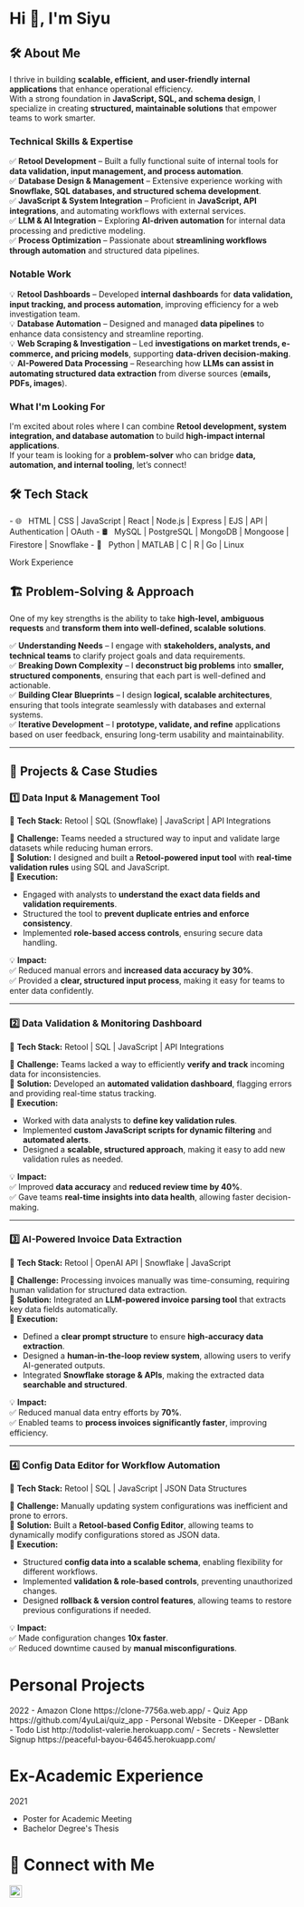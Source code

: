 # Hi 👋, I'm Siyu

## 🛠 About Me  

I thrive in building **scalable, efficient, and user-friendly internal applications** that enhance operational efficiency.  
With a strong foundation in **JavaScript, SQL, and schema design**, I specialize in creating **structured, maintainable solutions** that empower teams to work smarter.  

### **Technical Skills & Expertise**  
✅ **Retool Development** – Built a fully functional suite of internal tools for **data validation, input management, and process automation**.  
✅ **Database Design & Management** – Extensive experience working with **Snowflake, SQL databases, and structured schema development**.  
✅ **JavaScript & System Integration** – Proficient in **JavaScript, API integrations**, and automating workflows with external services.  
✅ **LLM & AI Integration** – Exploring **AI-driven automation** for internal data processing and predictive modeling.  
✅ **Process Optimization** – Passionate about **streamlining workflows through automation** and structured data pipelines.  

### **Notable Work**  
💡 **Retool Dashboards** – Developed **internal dashboards** for **data validation, input tracking, and process automation**, improving efficiency for a web investigation team.  
💡 **Database Automation** – Designed and managed **data pipelines** to enhance data consistency and streamline reporting.  
💡 **Web Scraping & Investigation** – Led **investigations on market trends, e-commerce, and pricing models**, supporting **data-driven decision-making**.  
💡 **AI-Powered Data Processing** – Researching how **LLMs can assist in automating structured data extraction** from diverse sources (**emails, PDFs, images**).  

### **What I'm Looking For**  
I'm excited about roles where I can combine **Retool development, system integration, and database automation** to build **high-impact internal applications**.  
If your team is looking for a **problem-solver** who can bridge **data, automation, and internal tooling**, let’s connect! 
<!--
- ✍️ &nbsp; Pursuing Full stack development and artist /painter as hobbies/side hustles.-->

<h2>🛠 Tech Stack</h2>
- 🌐 &nbsp; HTML | CSS | JavaScript | React | Node.js | Express | EJS | API | Authentication | OAuth 
- 🛢 &nbsp; MySQL | PostgreSQL | MongoDB | Mongoose | Firestore | Snowflake
- 🔧 &nbsp; Python | MATLAB | C | R | Go | Linux

<!-- - 🖥 &nbsp; -->

Work Experience
## 🏗 **Problem-Solving & Approach**  

One of my key strengths is the ability to take **high-level, ambiguous requests** and **transform them into well-defined, scalable solutions**.  

✅ **Understanding Needs** – I engage with **stakeholders, analysts, and technical teams** to clarify project goals and data requirements.  
✅ **Breaking Down Complexity** – I **deconstruct big problems** into **smaller, structured components**, ensuring that each part is well-defined and actionable.  
✅ **Building Clear Blueprints** – I design **logical, scalable architectures**, ensuring that tools integrate seamlessly with databases and external systems.  
✅ **Iterative Development** – I **prototype, validate, and refine** applications based on user feedback, ensuring long-term usability and maintainability.  

---

## 🔧 **Projects & Case Studies**  

### **1️⃣ Data Input & Management Tool**  
📌 **Tech Stack:** Retool | SQL (Snowflake) | JavaScript | API Integrations  

🔹 **Challenge:** Teams needed a structured way to input and validate large datasets while reducing human errors.  
🔹 **Solution:** I designed and built a **Retool-powered input tool** with **real-time validation rules** using SQL and JavaScript.  
🔹 **Execution:**  
- Engaged with analysts to **understand the exact data fields and validation requirements**.  
- Structured the tool to **prevent duplicate entries and enforce consistency**.  
- Implemented **role-based access controls**, ensuring secure data handling.  

💡 **Impact:**  
✅ Reduced manual errors and **increased data accuracy by 30%**.  
✅ Provided a **clear, structured input process**, making it easy for teams to enter data confidently.  

---

### **2️⃣ Data Validation & Monitoring Dashboard**  
📌 **Tech Stack:** Retool | SQL | JavaScript | API Integrations  

🔹 **Challenge:** Teams lacked a way to efficiently **verify and track** incoming data for inconsistencies.  
🔹 **Solution:** Developed an **automated validation dashboard**, flagging errors and providing real-time status tracking.  
🔹 **Execution:**  
- Worked with data analysts to **define key validation rules**.  
- Implemented **custom JavaScript scripts for dynamic filtering** and **automated alerts**.  
- Designed a **scalable, structured approach**, making it easy to add new validation rules as needed.  

💡 **Impact:**  
✅ Improved **data accuracy** and **reduced review time by 40%**.  
✅ Gave teams **real-time insights into data health**, allowing faster decision-making.  

---

### **3️⃣ AI-Powered Invoice Data Extraction**  
📌 **Tech Stack:** Retool | OpenAI API | Snowflake | JavaScript  

🔹 **Challenge:** Processing invoices manually was time-consuming, requiring human validation for structured data extraction.  
🔹 **Solution:** Integrated an **LLM-powered invoice parsing tool** that extracts key data fields automatically.  
🔹 **Execution:**  
- Defined a **clear prompt structure** to ensure **high-accuracy data extraction**.  
- Designed a **human-in-the-loop review system**, allowing users to verify AI-generated outputs.  
- Integrated **Snowflake storage & APIs**, making the extracted data **searchable and structured**.  

💡 **Impact:**  
✅ Reduced manual data entry efforts by **70%**.  
✅ Enabled teams to **process invoices significantly faster**, improving efficiency.  

---

### **4️⃣ Config Data Editor for Workflow Automation**  
📌 **Tech Stack:** Retool | SQL | JavaScript | JSON Data Structures  

🔹 **Challenge:** Manually updating system configurations was inefficient and prone to errors.  
🔹 **Solution:** Built a **Retool-based Config Editor**, allowing teams to dynamically modify configurations stored as JSON data.  
🔹 **Execution:**  
- Structured **config data into a scalable schema**, enabling flexibility for different workflows.  
- Implemented **validation & role-based controls**, preventing unauthorized changes.  
- Designed **rollback & version control features**, allowing teams to restore previous configurations if needed.  

💡 **Impact:**  
✅ Made configuration changes **10x faster**.  
✅ Reduced downtime caused by **manual misconfigurations**. 

<h1> Personal Projects </h1>
2022
 - Amazon Clone https://clone-7756a.web.app/
 - Quiz App https://github.com/4yuLai/quiz_app
 - Personal Website 
 - DKeeper
 - DBank
 - Todo List http://todolist-valerie.herokuapp.com/
 - Secrets
 - Newsletter Signup https://peaceful-bayou-64645.herokuapp.com/

<h1> Ex-Academic Experience </h1>

2021
 - Poster for Academic Meeting
 - Bachelor Degree's Thesis

<h1> 🤝 Connect with Me </h1>
<a href="https://www.linkedin.com/in/siyu-valerie-lai/">
  <img align="left" alt="Valerie's LinkedIn" width="22px" src="https://cdn.jsdelivr.net/npm/simple-icons@v3/icons/linkedin.svg" />
</a>
<br />


